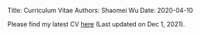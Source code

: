 Title: Curriculum Vitae
Authors: Shaomei Wu
Date: 2020-04-10

Please find my latest CV [here]({static}/pdfs/Shaomei_CV_2021_12_1.pdf) (Last updated on Dec 1, 2021).

